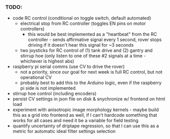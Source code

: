 ### TODO:

- code RC control (conditional on toggle switch, default automated)
    - electrical stop from RC controller (toggles EN pins on motor controllers)
        - this would be best implemented as a "heartbeat" from the RC controller - sends affirmative signal every 1 second, rover stops driving if it doesn't hear this signal for ~3 seconds
    - two joysticks for RC control of (1) tank drive and (2) gantry and stirrup hoe (only listen to one of these #2 signals at a time - whichever is highest abs)
- raspberry pi serial comms (use CV to drive the rover)
    - not a priority, since our goal for next week is full RC control, but not operational CV
    - probably best to add this to the Arduino logic, even if the raspberry pi side is not implemented
- stirrup hoe control (including encoders)
- persist CV settings in json file on disk & snychronize w/ frontend on html load
- experiment with anisotropic image morphology kernels - maybe build this as a grid into frontend as well, if I can't hardcode something that works for all cases and need it be a variable for field testing
- quantify uncertainty of driptape regression, so that I can use this as a metric for automatic ideal filter settings selection